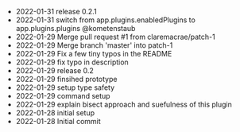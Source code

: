 - 2022-01-31	release 0.2.1
- 2022-01-31	switch from app.plugins.enabledPlugins to app.plugins.plugins @kometenstaub
- 2022-01-29	Merge pull request #1 from claremacrae/patch-1
- 2022-01-29	Merge branch 'master' into patch-1
- 2022-01-29	Fix a few tiny typos in the README
- 2022-01-29	fix typo in description
- 2022-01-29	release 0.2
- 2022-01-29	finsihed prototype
- 2022-01-29	setup type safety
- 2022-01-29	command setup
- 2022-01-29	explain bisect approach and suefulness of this plugin
- 2022-01-28	initial setup
- 2022-01-28	Initial commit
